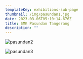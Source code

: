 ```yaml
---
templateKey: exhibitions-sub-page
thumbnail: /img/pasundan1.jpg
date: 2023-03-06T05:10:14.676Z
title: SMK Pasundan Tangerang
description: ""
---
```

![pasundan2](/img/pasundan2.jpg)

![pasundan3](/img/pasundan3.jpg)

